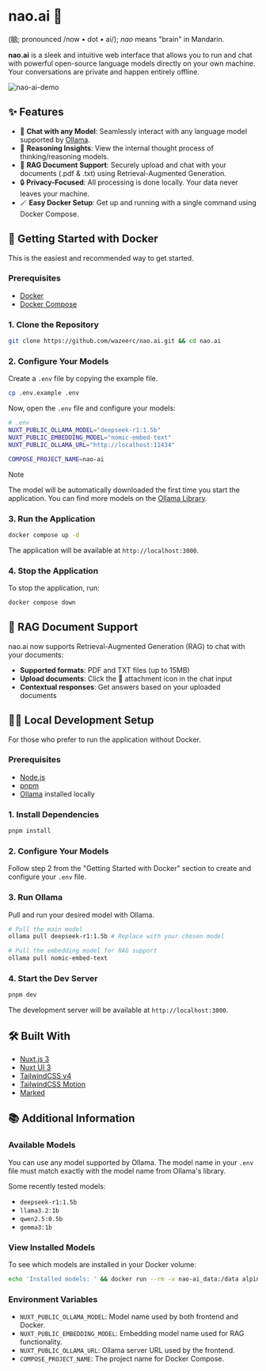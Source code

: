 # nao.ai 🧠

(脑; pronounced /now • dot • ai/); _nao_ means "brain" in Mandarin.

**nao.ai** is a sleek and intuitive web interface that allows you to run and chat with powerful open-source language models directly on your own machine. Your conversations are private and happen entirely offline.

![nao-ai-demo](https://github.com/user-attachments/assets/d73be367-53d6-46a8-bc5c-f23d8d9cc687)

## ✨ Features

- 💬 **Chat with any Model**: Seamlessly interact with any language model supported by [Ollama](https://ollama.com/search).
- 🧠 **Reasoning Insights**: View the internal thought process of thinking/reasoning models.
- 📑 **RAG Document Support**: Securely upload and chat with your documents (.pdf & .txt) using Retrieval-Augmented Generation.
- 🔒 **Privacy-Focused**: All processing is done locally. Your data never leaves your machine.
- 🪄 **Easy Docker Setup**: Get up and running with a single command using Docker Compose.

## 🚀 Getting Started with Docker

This is the easiest and recommended way to get started.

### Prerequisites

- [Docker](https://docs.docker.com/get-docker/)
- [Docker Compose](https://docs.docker.com/compose/install/)

### 1. Clone the Repository

```bash
git clone https://github.com/wazeerc/nao.ai.git && cd nao.ai
```

### 2. Configure Your Models

Create a `.env` file by copying the example file.

```bash
cp .env.example .env
```

Now, open the `.env` file and configure your models:

```bash
# .env
NUXT_PUBLIC_OLLAMA_MODEL="deepseek-r1:1.5b"
NUXT_PUBLIC_EMBEDDING_MODEL="nomic-embed-text"
NUXT_PUBLIC_OLLAMA_URL="http://localhost:11434"

COMPOSE_PROJECT_NAME=nao-ai
```

> [!NOTE]
> The model will be automatically downloaded the first time you start the application. You can find more models on the [Ollama Library](https://ollama.com/library).

### 3. Run the Application

```bash
docker compose up -d
```

The application will be available at `http://localhost:3000`.

### 4. Stop the Application

To stop the application, run:

```bash
docker compose down
```

## 📄 RAG Document Support

nao.ai now supports Retrieval-Augmented Generation (RAG) to chat with your documents:

- **Supported formats**: PDF and TXT files (up to 15MB)
- **Upload documents**: Click the 📎 attachment icon in the chat input
- **Contextual responses**: Get answers based on your uploaded documents

## 🧑‍💻 Local Development Setup

For those who prefer to run the application without Docker.

### Prerequisites

- [Node.js](https://nodejs.org/en/download)
- [pnpm](https://pnpm.io/installation)
- [Ollama](https://ollama.com) installed locally

### 1. Install Dependencies

```bash
pnpm install
```

### 2. Configure Your Models

Follow step 2 from the "Getting Started with Docker" section to create and configure your `.env` file.

### 3. Run Ollama

Pull and run your desired model with Ollama.

```bash
# Pull the main model
ollama pull deepseek-r1:1.5b # Replace with your chosen model

# Pull the embedding model for RAG support
ollama pull nomic-embed-text
```

### 4. Start the Dev Server

```bash
pnpm dev
```

The development server will be available at `http://localhost:3000`.

## 🛠️ Built With

- [Nuxt.js 3](https://nuxt.com/)
- [Nuxt UI 3](https://ui.nuxt.com/)
- [TailwindCSS v4](https://tailwindcss.com/)
- [TailwindCSS Motion](https://github.com/romboHQ/tailwindcss-motion)
- [Marked](https://github.com/markedjs/marked)

## 📚 Additional Information

### Available Models

You can use any model supported by Ollama. The model name in your `.env` file must match exactly with the model name from Ollama's library.

Some recently tested models:
- `deepseek-r1:1.5b`
- `llama3.2:1b`
- `qwen2.5:0.5b`
- `gemma3:1b`

### View Installed Models

To see which models are installed in your Docker volume:

```bash
echo 'Installed models: ' && docker run --rm -v nao-ai_data:/data alpine ls /data/models/manifests/registry.ollama.ai/library
```

### Environment Variables

- `NUXT_PUBLIC_OLLAMA_MODEL`: Model name used by both frontend and Docker.
- `NUXT_PUBLIC_EMBEDDING_MODEL`: Embedding model name used for RAG functionality.
- `NUXT_PUBLIC_OLLAMA_URL`: Ollama server URL used by the frontend.
- `COMPOSE_PROJECT_NAME`: The project name for Docker Compose.

